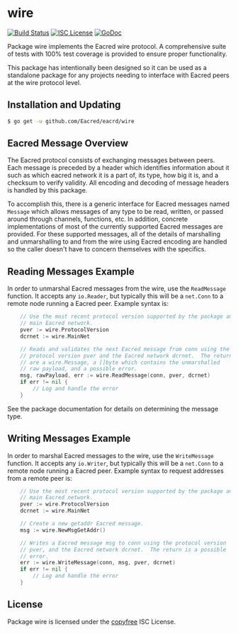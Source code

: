 wire
====

[![Build Status](http://img.shields.io/travis/eacred/ecrd.svg)](https://travis-ci.org/eacred/ecrd)
[![ISC License](http://img.shields.io/badge/license-ISC-blue.svg)](http://copyfree.org)
[![GoDoc](https://img.shields.io/badge/godoc-reference-blue.svg)](http://godoc.org/github.com/Eacred/eacrd/wire)

Package wire implements the Eacred wire protocol.  A comprehensive suite of
tests with 100% test coverage is provided to ensure proper functionality.

This package has intentionally been designed so it can be used as a standalone
package for any projects needing to interface with Eacred peers at the wire
protocol level.

## Installation and Updating

```bash
$ go get -u github.com/Eacred/eacrd/wire
```

## Eacred Message Overview

The Eacred protocol consists of exchanging messages between peers. Each message
is preceded by a header which identifies information about it such as which
eacred network it is a part of, its type, how big it is, and a checksum to
verify validity. All encoding and decoding of message headers is handled by this
package.

To accomplish this, there is a generic interface for Eacred messages named
`Message` which allows messages of any type to be read, written, or passed
around through channels, functions, etc. In addition, concrete implementations
of most of the currently supported Eacred messages are provided. For these
supported messages, all of the details of marshalling and unmarshalling to and
from the wire using Eacred encoding are handled so the caller doesn't have to
concern themselves with the specifics.

## Reading Messages Example

In order to unmarshal Eacred messages from the wire, use the `ReadMessage`
function. It accepts any `io.Reader`, but typically this will be a `net.Conn`
to a remote node running a Eacred peer.  Example syntax is:

```Go
	// Use the most recent protocol version supported by the package and the
	// main Eacred network.
	pver := wire.ProtocolVersion
	dcrnet := wire.MainNet

	// Reads and validates the next Eacred message from conn using the
	// protocol version pver and the Eacred network dcrnet.  The returns
	// are a wire.Message, a []byte which contains the unmarshalled
	// raw payload, and a possible error.
	msg, rawPayload, err := wire.ReadMessage(conn, pver, dcrnet)
	if err != nil {
		// Log and handle the error
	}
```

See the package documentation for details on determining the message type.

## Writing Messages Example

In order to marshal Eacred messages to the wire, use the `WriteMessage`
function. It accepts any `io.Writer`, but typically this will be a `net.Conn`
to a remote node running a Eacred peer. Example syntax to request addresses
from a remote peer is:

```Go
	// Use the most recent protocol version supported by the package and the
	// main Eacred network.
	pver := wire.ProtocolVersion
	dcrnet := wire.MainNet

	// Create a new getaddr Eacred message.
	msg := wire.NewMsgGetAddr()

	// Writes a Eacred message msg to conn using the protocol version
	// pver, and the Eacred network dcrnet.  The return is a possible
	// error.
	err := wire.WriteMessage(conn, msg, pver, dcrnet)
	if err != nil {
		// Log and handle the error
	}
```

## License

Package wire is licensed under the [copyfree](http://copyfree.org) ISC
License.
